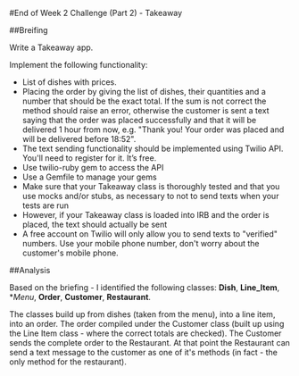#End of Week 2 Challenge (Part 2) - Takeaway
   
##Breifing
   
Write a Takeaway app.  
   
Implement the following functionality:
+ List of dishes with prices.   
+ Placing the order by giving the list of dishes, their quantities and a number that should be the exact total. If the sum is not correct the method should raise an error, otherwise the customer is sent a text saying that the order was placed successfully and that it will be delivered 1 hour from now, e.g. "Thank you! Your order was placed and will be delivered before 18:52".
+ The text sending functionality should be implemented using Twilio API. You'll need to register for it. It’s free.
+ Use twilio-ruby gem to access the API
+ Use a Gemfile to manage your gems
+ Make sure that your Takeaway class is thoroughly tested and that you use mocks and/or stubs, as necessary to not to send texts when your tests are run
+ However, if your Takeaway class is loaded into IRB and the order is placed, the text should actually be sent
+ A free account on Twilio will only allow you to send texts to "verified" numbers. Use your mobile phone number, don't worry about the customer's mobile phone.


##Analysis
   
Based on the briefing - I identified the following classes: **Dish**, **Line_Item**, **Menu*, **Order**, **Customer**, **Restaurant**. 

The classes build up from dishes (taken from the menu), into a line item, into an order. The order compiled under the Customer class (built up using the Line Item class - where the correct totals are checked). The Customer sends the complete order to the Restaurant. At that point the Restaurant can send a text message to the customer as one of it's methods (in fact - the only method for the restaurant).



